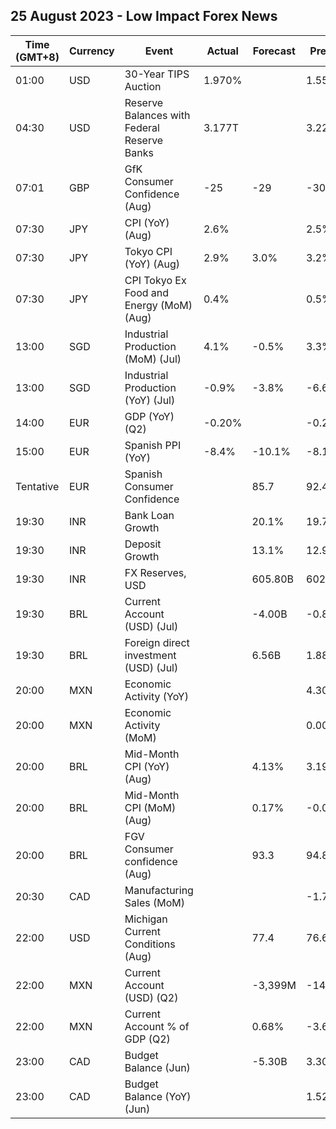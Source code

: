 ## 25 August 2023 - Low Impact Forex News

| Time (GMT+8) | Currency | Event | Actual | Forecast | Previous |
|------|----------|-------|--------|----------|----------|
| 01:00 | USD | 30-Year TIPS Auction | 1.970% |  | 1.550% |
| 04:30 | USD | Reserve Balances with Federal Reserve Banks | 3.177T |  | 3.229T |
| 07:01 | GBP | GfK Consumer Confidence (Aug) | -25 | -29 | -30 |
| 07:30 | JPY | CPI (YoY) (Aug) | 2.6% |  | 2.5% |
| 07:30 | JPY | Tokyo CPI (YoY) (Aug) | 2.9% | 3.0% | 3.2% |
| 07:30 | JPY | CPI Tokyo Ex Food and Energy (MoM) (Aug) | 0.4% |  | 0.5% |
| 13:00 | SGD | Industrial Production (MoM) (Jul) | 4.1% | -0.5% | 3.3% |
| 13:00 | SGD | Industrial Production (YoY) (Jul) | -0.9% | -3.8% | -6.6% |
| 14:00 | EUR | GDP (YoY) (Q2) | -0.20% |  | -0.20% |
| 15:00 | EUR | Spanish PPI (YoY) | -8.4% | -10.1% | -8.1% |
| Tentative | EUR | Spanish Consumer Confidence |  | 85.7 | 92.4 |
| 19:30 | INR | Bank Loan Growth |  | 20.1% | 19.7% |
| 19:30 | INR | Deposit Growth |  | 13.1% | 12.9% |
| 19:30 | INR | FX Reserves, USD |  | 605.80B | 602.16B |
| 19:30 | BRL | Current Account (USD) (Jul) |  | -4.00B | -0.84B |
| 19:30 | BRL | Foreign direct investment (USD) (Jul) |  | 6.56B | 1.88B |
| 20:00 | MXN | Economic Activity (YoY) |  |  | 4.30% |
| 20:00 | MXN | Economic Activity (MoM) |  |  | 0.00% |
| 20:00 | BRL | Mid-Month CPI (YoY) (Aug) |  | 4.13% | 3.19% |
| 20:00 | BRL | Mid-Month CPI (MoM) (Aug) |  | 0.17% | -0.07% |
| 20:00 | BRL | FGV Consumer confidence (Aug) |  | 93.3 | 94.8 |
| 20:30 | CAD | Manufacturing Sales (MoM) |  |  | -1.7% |
| 22:00 | USD | Michigan Current Conditions (Aug) |  | 77.4 | 76.6 |
| 22:00 | MXN | Current Account (USD) (Q2) |  | -3,399M | -14,282M |
| 22:00 | MXN | Current Account % of GDP (Q2) |  | 0.68% | -3.60% |
| 23:00 | CAD | Budget Balance (Jun) |  | -5.30B | 3.30B |
| 23:00 | CAD | Budget Balance (YoY) (Jun) |  |  | 1.52B |
